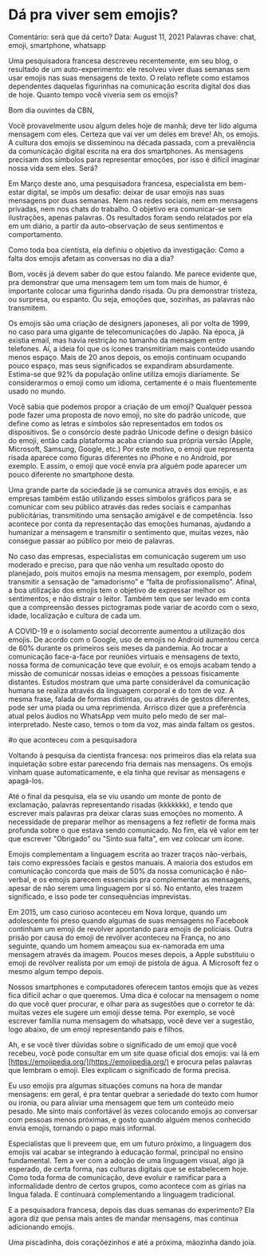 # Dá pra viver sem emojis?

Comentário: será que dá certo?
Data: August 11, 2021
Palavras chave: chat, emoji, smartphone, whatsapp

Uma pesquisadora francesa descreveu recentemente, em seu blog, o resultado de um auto-experimento: ele resolveu viver duas semanas sem usar emojis nas suas mensagens de texto. O relato reflete como estamos dependentes daquelas figurinhas na comunicação escrita digital dos dias de hoje. Quanto tempo você viveria sem os emojis?

Bom dia ouvintes da CBN,

Você provavelmente usou algum deles hoje de manhã; deve ter lido alguma mensagem com eles. Certeza que vai ver um deles em breve! Ah, os emojis. A cultura dos emojis se disseminou na década passada, com a prevalência da comunicação digital escrita na era dos smartphones. As mensagens precisam dos símbolos para representar emoções, por isso é difícil imaginar nossa vida sem eles. Será?

Em Março deste ano, uma pesquisadora francesa, especialista em bem-estar digital, se impôs um desafio: deixar de usar emojis nas suas mensagens por duas semanas. Nem nas redes sociais, nem em mensagens privadas, nem nos chats do trabalho. O objetivo era comunicar-se sem ilustrações, apenas palavras. Os resultados foram sendo relatados por ela em um diário, a partir da auto-observação de seus sentimentos e comportamento. 

Como toda boa cientista, ela definiu o objetivo da investigação: Como a falta dos emojis afetam as conversas no dia a dia?

Bom, vocês já devem saber do que estou falando. Me parece evidente que, pra demonstrar que uma mensagem tem um tom mais de humor, é importante colocar uma figurinha dando risada. Ou pra demonstrar tristeza, ou surpresa, ou espanto. Ou seja, emoções que, sozinhas, as palavras não transmitem. 

Os emojis são uma criação de designers japoneses, ali por volta de 1999, no caso para uma gigante de telecomunicações do Japão. Na época, já existia email, mas havia restrição no tamanho da mensagem entre telefones. Aí, a ideia foi que os ícones transmitiriam mais conteúdo usando menos espaço. Mais de 20 anos depois, os emojis continuam ocupando pouco espaço, mas seus significados se expandiram absurdamente. Estima-se que 92% da população online utiliza emojis diariamente. Se considerarmos o emoji como um idioma, certamente é o mais fluentemente usado no mundo.

Você sabia que podemos propor a criação de um emoji? Qualquer pessoa pode fazer uma proposta de novo emoji, no site do padrão unicode, que define como as letras e símbolos são representados em todos os dispositivos. Se o consórcio deste padrão Unicode define o design básico do emoji, então cada plataforma acaba criando sua própria versão (Apple, Microsoft, Samsung, Google, etc.) Por este motivo, o emoji que representa risada aparece como figuras diferentes no iPhone e no Android, por exemplo. E assim, o emoji que você envia pra alguém pode aparecer um pouco diferente no smartphone desta.

Uma grande parte da sociedade já se comunica através dos emojis, e as empresas também estão utilizando esses símbolos gráficos para se comunicar com seu público através das redes sociais e campanhas publicitárias, transmitindo uma sensação amigável e de competência. Isso acontece por conta da representação das emoções humanas, ajudando a humanizar a mensagem e transmitir o sentimento que, muitas vezes, não consegue passar ao público por meio de palavras. 

No caso das empresas, especialistas em comunicação sugerem um uso moderado e preciso, para que não venha um resultado oposto do planejado, pois muitos emojis na mesma mensagem, por exemplo, podem transmitir a sensação de “amadorismo” e “falta de profissionalismo”. Afinal, a boa utilização dos emojis tem o objetivo de expressar melhor os sentimentos, e não distrair o leitor. Também tem que ser levado em conta que a compreensão desses pictogramas pode variar de acordo com o sexo, idade, localização e cultura de cada um.

A COVID-19 e o isolamento social decorrente aumentou a utilização dos emojis. De acordo com o Google, uso de emojis no Android aumentou cerca de 60% durante os primeiros seis meses da pandemia. Ao trocar a comunicação face-a-face por reuniões virtuais e mensagens de texto, nossa forma de comunicação teve que evoluir, e os emojis acabam tendo a missão de comunicar nossas ideias e emoções a pessoas fisicamente distantes. Estudos mostram que uma parte considerável da comunicação humana se realiza através da linguagem corporal e do tom de voz. A mesma frase, falada de formas distintas, ou através de gestos diferentes, pode ser uma piada ou uma reprimenda. Arrisco dizer que a preferência atual pelos áudios no WhatsApp vem muito pelo medo de ser mal-interpretado. Neste caso, temos o tom da voz, mas ainda faltam os gestos.

#o que aconteceu com a pesquisadora

Voltando à pesquisa da cientista francesa: nos primeiros dias ela relata sua inquietação sobre estar parecendo fria demais nas mensagens. Os emojis vinham quase automaticamente, e ela tinha que revisar as mensagens e apagá-los. 

Até o final da pesquisa, ela se viu usando um monte de ponto de exclamação, palavras representando risadas (kkkkkkk), e tendo que escrever mais palavras pra deixar claras suas emoções no momento. A necessidade de preparar melhor as mensagens a fez refletir de forma mais profunda sobre o que estava sendo comunicado. No fim, ela vê valor em ter que escrever "Obrigado" ou "Sinto sua falta", em vez colocar um ícone.

Emojis complementam a linguagem escrita ao trazer traços não-verbais, tais como expressões faciais e gestos manuais. A maioria dos estudos em comunicação concorda que mais de 50% da nossa comunicação é não-verbal, e os emojis parecem essenciais pra complementar as mensagens, apesar de não serem uma linguagem por si só. No entanto, eles trazem significado, e isso pode ter consequências imprevistas. 

Em 2015, um caso curioso aconteceu em Nova Iorque, quando um adolescente foi preso quando algumas de suas mensagens no Facebook continham um emoji de revolver apontando para emojis de policiais. Outra prisão por causa do emoji de revólver aconteceu na França, no ano seguinte, quando um homem ameaçou sua ex-namorada em uma mensagem através da imagem. Poucos meses depois, a Apple substituiu o emoji de revólver realista por um emoji de pistola de água. A Microsoft fez o mesmo algum tempo depois.

Nossos smartphones e computadores oferecem tantos emojis que às vezes fica difícil achar o que queremos. Uma dica é colocar na mensagem o nome do que você quer procurar, e olhar para as sugestões que o corretor te dá: muitas vezes ele sugere um emoji desse tema. Por exemplo, se você escrever família numa mensagem do whatsapp, você deve ver a sugestão, logo abaixo, de um emoji representando pais e filhos. 

Ah, e se você tiver dúvidas sobre o significado de um emoji que você recebeu, você pode consultar em um site quase oficial dos emojis: vai lá em [https://emojipedia.org/](https://emojipedia.org/) e procura pelas palavras que lembram o emoji. Eles explicam o significado de forma precisa.

Eu uso emojis pra algumas situações comuns na hora de mandar mensagens: em geral, é pra tentar quebrar a seriedade do texto com humor ou ironia, ou para aliviar uma mensagem que tem um conteúdo meio pesado. Me sinto mais confortável às vezes colocando emojis ao conversar com pessoas menos próximas, e gosto quando alguém menos conhecido envia emojis, tornando o papo mais informal.

Especialistas que li preveem que, em um futuro próximo, a linguagem dos emojis vai acabar se integrando à educação formal, principal no ensino fundamental. Tem a ver com a adoção de uma linguagem visual, algo já esperado, de certa forma, nas culturas digitais que se estabelecem hoje. Como toda forma de comunicação, deve evoluir e ramificar para a informalidade dentro de certos grupos, como acontece com as gírias na lingua falada. E continuará complementando a linguagem tradicional.

E a pesquisadora francesa, depois das duas semanas do experimento? Ela agora diz que pensa mais antes de mandar mensagens, mas continua adicionando emojis.

Uma piscadinha, dois coraçõezinhos e até a próxima, mãozinha dando joia.